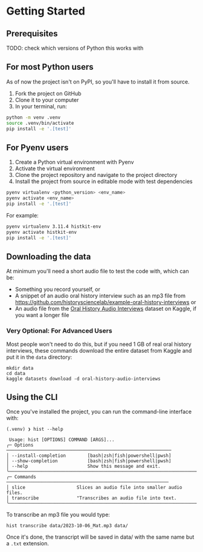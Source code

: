 # Getting Started

## Prerequisites

TODO: check which versions of Python this works with

## For most Python users

As of now the project isn't on PyPI, so you'll have to install it from source. 

1. Fork the project on GitHub
2. Clone it to your computer
3. In your terminal, run:

```bash
python -m venv .venv
source .venv/bin/activate
pip install -e '.[test]'
```

## For Pyenv users

1. Create a Python virtual environment with Pyenv
2. Activate the virtual environment
3. Clone the project repository and navigate to the project directory
4. Install the project from source in editable mode with test dependencies

```bash
pyenv virtualenv <python_version> <env_name>
pyenv activate <env_name>
pip install -e '.[test]'
```

For example:

```bash
pyenv virtualenv 3.11.4 histkit-env
pyenv activate histkit-env
pip install -e '.[test]'
```

## Downloading the data

At minimum you'll need a short audio file to test the code with, which can be:

* Something you record yourself, or
* A snippet of an audio oral history interview such as an mp3 file from https://github.com/historysciencelab/example-oral-history-interviews or
* An audio file from the [Oral History Audio Interviews](https://www.kaggle.com/datasets/audreyfeldroy/oral-history-audio-interviews) dataset on Kaggle, if you want a longer file

### Very Optional: For Advanced Users

Most people won't need to do this, but if you need 1 GB of real oral history interviews, these commands download the entire dataset from Kaggle and put it in the `data` directory:

```
mkdir data
cd data
kaggle datasets download -d oral-history-audio-interviews
```


## Using the CLI

Once you've installed the project, you can run the command-line interface with:

```
(.venv) ❯ hist --help

 Usage: hist [OPTIONS] COMMAND [ARGS]...
╭─ Options ─────────────────────────────────────────────────────────────
│ --install-completion        [bash|zsh|fish|powershell|pwsh]
│ --show-completion           [bash|zsh|fish|powershell|pwsh]
│ --help                      Show this message and exit.
╰───────────────────────────────────────────────────────────────────────
╭─ Commands ────────────────────────────────────────────────────────────
│ slice                   Slices an audio file into smaller audio files.
│ transcribe              "Transcribes an audio file into text.
╰────────────────────────────────────────────────────────────────────────
```

To transcribe an mp3 file you would type:

```
hist transcribe data/2023-10-06_Mat.mp3 data/
```

Once it's done, the transcript will be saved in data/ with the same name but a `.txt` extension.
